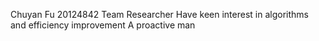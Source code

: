 Chuyan Fu 20124842
Team Researcher
Have keen interest in algorithms and efficiency improvement
A proactive man
